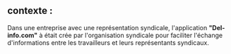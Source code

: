 

## contexte : ##

Dans une entreprise avec une représentation syndicale, l'application **"Del-info.com"** à était crée par l'organisation syndicale pour faciliter l'échange d'informations entre les travailleurs et leurs représentants syndicaux.
